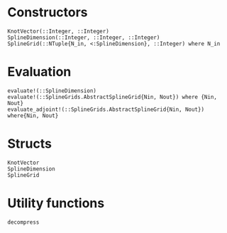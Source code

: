 # Constructors

```@docs
KnotVector(::Integer, ::Integer)
SplineDimension(::Integer, ::Integer, ::Integer)
SplineGrid(::NTuple{N_in, <:SplineDimension}, ::Integer) where N_in
```

# Evaluation

```@docs
evaluate!(::SplineDimension)
evaluate!(::SplineGrids.AbstractSplineGrid{Nin, Nout}) where {Nin, Nout}
evaluate_adjoint!(::SplineGrids.AbstractSplineGrid{Nin, Nout}) where{Nin, Nout}
```

# Structs

```@docs
KnotVector
SplineDimension
SplineGrid
```

# Utility functions

```@docs
decompress
```